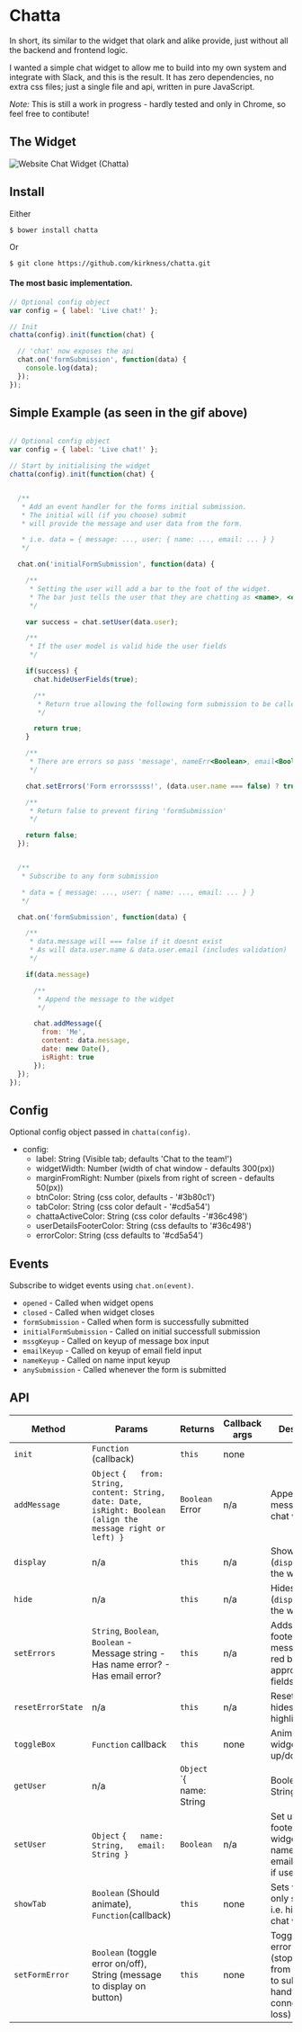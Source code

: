 
# Chatta

In short, its similar to the widget that olark and alike provide, just without all the backend and frontend logic.

I wanted a simple chat widget to allow me to build into my own system and integrate with Slack, and this is the result. It has zero dependencies, no extra css files; just a single file and api, written in pure JavaScript.

*Note:* This is still a work in progress - hardly tested and only in Chrome, so feel free to contibute!

## The Widget

![Website Chat Widget (Chatta)](https://github.com/kirkness/chatta/blob/master/example.gif)

## Install

Either

```
$ bower install chatta
```
Or
```
$ git clone https://github.com/kirkness/chatta.git
```

#### The most basic implementation.

```js
// Optional config object
var config = { label: 'Live chat!' };

// Init
chatta(config).init(function(chat) {

  // 'chat' now exposes the api
  chat.on('formSubmission', function(data) {
    console.log(data);
  });
});
```


## Simple Example (as seen in the gif above)

``` js

// Optional config object
var config = { label: 'Live chat!' };

// Start by initialising the widget
chatta(config).init(function(chat) {


  /**
   * Add an event handler for the forms initial submission.
   * The initial will (if you choose) submit
   * will provide the message and user data from the form.

   * i.e. data = { message: ..., user: { name: ..., email: ... } }
   */

  chat.on('initialFormSubmission', function(data) {

    /**
     * Setting the user will add a bar to the foot of the widget.
     * The bar just tells the user that they are chatting as <name>, <email>
     */

    var success = chat.setUser(data.user);

    /**
     * If the user model is valid hide the user fields
     */

    if(success) {
      chat.hideUserFields(true);

      /**
       * Return true allowing the following form submission to be called
       */

      return true;
    }

    /**
     * There are errors so pass 'message', nameErr<Boolean>, email<Boolean>
     */

    chat.setErrors('Form errorsssss!', (data.user.name === false) ? true : false, (data.user.email === false) ? true : false);

    /**
     * Return false to prevent firing 'formSubmission'
     */

    return false;
  });


  /**
   * Subscribe to any form submission

   * data = { message: ..., user: { name: ..., email: ... } }
   */

  chat.on('formSubmission', function(data) {

    /**
     * data.message will === false if it doesnt exist
     * As will data.user.name & data.user.email (includes validation)
     */

    if(data.message)

      /**
       * Append the message to the widget
       */

      chat.addMessage({
        from: 'Me',
        content: data.message,
        date: new Date(),
        isRight: true
      });
  });
});
```

## Config

Optional config object passed in `chatta(config)`.

 - config:
    - label: String (Visible tab; defaults 'Chat to the team!')
    - widgetWidth: Number (width of chat window - defaults 300(px))
    - marginFromRight: Number (pixels from right of screen - defaults 50(px))
    - btnColor: String (css color, defaults - '#3b80c1')
    - tabColor: String (css color default - '#cd5a54')
    - chattaActiveColor: String (css color defaults -'#36c498')
    - userDetailsFooterColor: String (css defaults to '#36c498')
    - errorColor: String (css defaults to '#cd5a54')

## Events

Subscribe to widget events using `chat.on(event)`.

 - `opened` - Called when widget opens
 - `closed` - Called when widget closes
 - `formSubmission` - Called when form is successfully submitted
 - `initialFormSubmission` - Called on initial successfull submission
 - `mssgKeyup` - Called on keyup of message box input
 - `emailKeyup` - Called on keyup of email field input
 - `nameKeyup` - Called on name input keyup
 - `anySubmission` - Called whenever the form is submitted


## API
| Method            | Params                                                                                                               | Returns                                                          | Callback args | Description                                                                    |
|-------------------|----------------------------------------------------------------------------------------------------------------------|------------------------------------------------------------------|---------------|--------------------------------------------------------------------------------|
| `init`            | `Function` (callback)                                                                                                | `this`                                                           | none          |                                                                                |
| `addMessage`      | `Object` `{   from: String,   content: String,   date: Date,   isRight: Boolean (align the message right or left) }` | `Boolean` Error                                                  | n/a           | Append a message to the chat window                                            |
| `display`         | n/a                                                                                                                  | `this`                                                           | n/a           | Shows (`display:block`) the widget                                             |
| `hide`            | n/a                                                                                                                  | `this`                                                           | n/a           | Hides (`display:none`) the widget                                              |
| `setErrors`       | `String`, `Boolean`, `Boolean`  - Message string  - Has name error?  - Has email error?                              | `this`                                                           | n/a           | Adds the error footer with message and red borders to appropriate fields       |
| `resetErrorState` | n/a                                                                                                                  | `this`                                                           | n/a           | Resets and hides all error highlights                                          |
| `toggleBox`       | `Function` callback                                                                                                  | `this`                                                           | none          | Animates the widget up/down                                                    |
| `getUser`         | n/a                                                                                                                  | `Object` `{   name: String||Boolean,   email: String||Boolean }` | n/a           | Get the user                                                                   |
| `setUser`         | `Object` `{   name: String,   email: String }`                                                                       | `Boolean`                                                        | n/a           | Set user, adds footer to widget with name and email. Returns if user is valid. |
| `showTab`         | `Boolean` (Should animate), `Function`(callback)                                                                     | `this`                                                           | none          | Sets widget to only show tab. i.e. hides the chat widget.                      |
| `setFormError`    | `Boolean` (toggle error on/off), String (message to display on button)                                               | `this`                                                           | none          | Toggle form error on/off (stops form from being able to submit - handy for connection loss) |
